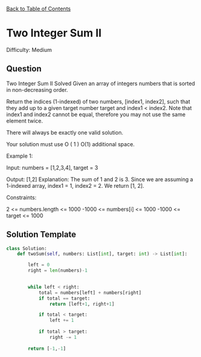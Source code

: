 [Back to Table of Contents](../../README.md)

# Two Integer Sum II
Difficulty: Medium

## Question
Two Integer Sum II
Solved 
Given an array of integers numbers that is sorted in non-decreasing order.

Return the indices (1-indexed) of two numbers, [index1, index2], such that they add up to a given target number target and index1 < index2. Note that index1 and index2 cannot be equal, therefore you may not use the same element twice.

There will always be exactly one valid solution.

Your solution must use 
O
(
1
)
O(1) additional space.

Example 1:

Input: numbers = [1,2,3,4], target = 3

Output: [1,2]
Explanation:
The sum of 1 and 2 is 3. Since we are assuming a 1-indexed array, index1 = 1, index2 = 2. We return [1, 2].

Constraints:

2 <= numbers.length <= 1000
-1000 <= numbers[i] <= 1000
-1000 <= target <= 1000

## Solution Template
```python
class Solution:
    def twoSum(self, numbers: List[int], target: int) -> List[int]:

        left = 0
        right = len(numbers)-1
        

        while left < right:
            total = numbers[left] + numbers[right]
            if total == target:
                return [left+1, right+1]

            if total < target:
                left += 1
            
            if total > target:
                right -= 1
        
        return [-1,-1]
        
```
